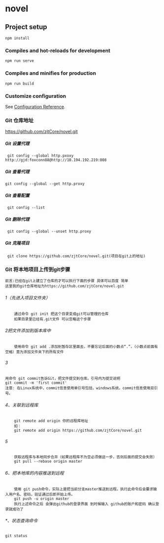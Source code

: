 # novel

## Project setup
```
npm install
```

### Compiles and hot-reloads for development
```
npm run serve
```

### Compiles and minifies for production
```
npm run build
```

### Customize configuration
See [Configuration Reference](https://cli.vuejs.org/config/).

### Git 仓库地址
https://github.com/zjtCore/novel.git

##### Git 设置代理
```
 git config --global http.pxoxy http://gjd:foxconn88@http://10.194.192.219:808
```

##### Git 查看代理
```
git config --global --get http.proxy
```
##### Git 查看配置
```
 git config --list
```
##### Git 删除代理
```
 git config --global --unset http.proxy 
```

##### Git 克隆项目
```
 git clone https://github.com/zjtCore/novel.git(项目在git上的地址)
```

### Git 将本地项目上传到git步骤
    前言:已经在git上建立了仓库的才可以执行下面的步骤 具体可以百度 简单
    这里我的git仓库地址为https://github.com/zjtCore/novel.git
    
###### 1（先进入项目文件夹）
```
    通过命令 git init 把这个目录变成git可以管理的仓库
    如果目录里已经有.git文件 可以忽略这个步骤
```

###### 2把文件添加到版本库中
```
    使用命令 git add .添加到暂存区里面去，不要忘记后面的小数点“.”，（小数点前面有空格）意为添加文件夹下的所有文件
```
###### 3
```
用命令 git commit告诉Git，把文件提交到仓库。引号内为提交说明 
git commit -m 'first commit'
注意: 在Linux系统中，commit信息使用单引号包括，windows系统，commit信息使用双引号。
```

###### 4、关联到远程库
```
    git remote add origin 你的远程库地址   
    如：
    git remote add origin https://github.com/zjtCore/novel.git
```
###### 5
```
    获取远程库与本地同步合并（如果远程库不为空必须做这一步，否则后面的提交会失败）
    git pull --rebase origin master
```
###### 6、把本地库的内容推送到远程
```
    使用 git push命令，实际上是把当前分支master推送到远程。执行此命令后会要求输入用户名、密码，验证通过后即开始上传。
    git push -u origin master
    执行上述命令之后 会弹出github的登录界面 到时候输入 github的账户和密码 确认登录就成功了
```

###### *、状态查询命令
```
git status
```